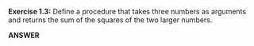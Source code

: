 **Exercise 1.3:**  Define a procedure that takes three numbers as arguments and returns the sum of the squares of the two larger numbers.

**ANSWER**
```
```
